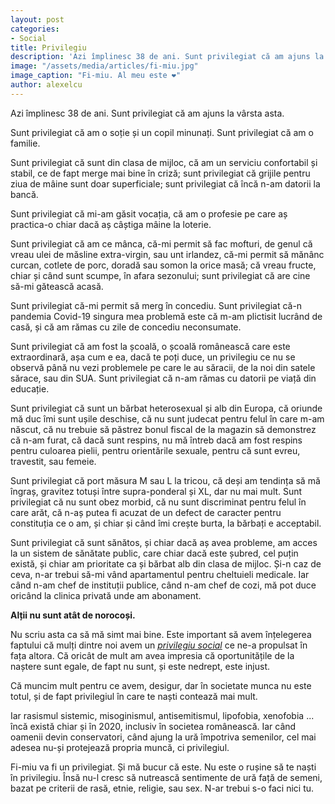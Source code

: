 ```yaml
---
layout: post
categories:
- Social
title: Privilegiu
description: 'Azi împlinesc 38 de ani. Sunt privilegiat că am ajuns la vârsta asta, sunt un norocos. Alții nu sunt.'
image: "/assets/media/articles/fi-miu.jpg"
image_caption: "Fi-miu. Al meu este ❤️"
author: alexelcu
---
```


<p class="intro">
  Azi împlinesc 38 de ani. Sunt privilegiat că am ajuns la vârsta asta.
</p>

Sunt privilegiat că am o soție și un copil minunați. Sunt privilegiat că am o familie.

Sunt privilegiat că sunt din clasa de mijloc, că am un serviciu confortabil și stabil, ce de fapt merge mai bine în criză; sunt privilegiat că grijile pentru ziua de mâine sunt doar superficiale; sunt privilegiat că încă n-am datorii la bancă.

Sunt privilegiat că mi-am găsit vocația, că am o profesie pe care aș practica-o chiar dacă aș câștiga mâine la loterie.

Sunt privilegiat că am ce mânca, că-mi permit să fac mofturi, de genul că vreau ulei de măsline extra-virgin, sau unt irlandez, că-mi permit să mănânc curcan, cotlete de porc, doradă sau somon la orice masă; că vreau fructe, chiar și când sunt scumpe, în afara sezonului; sunt privilegiat că are cine să-mi gătească acasă.

Sunt privilegiat că-mi permit să merg în concediu. Sunt privilegiat că-n pandemia Covid-19 singura mea problemă este că m-am plictisit lucrând de casă, și că am rămas cu zile de concediu neconsumate.

Sunt privilegiat că am fost la școală, o școală românească care este extraordinară, așa cum e ea, dacă te poți duce, un privilegiu ce nu se observă până nu vezi problemele pe care le au săracii, de la noi din satele sărace, sau din SUA. Sunt privilegiat că n-am rămas cu datorii pe viață din educație.

Sunt privilegiat că sunt un bărbat heterosexual și alb din Europa, că oriunde mă duc îmi sunt ușile deschise, că nu sunt judecat pentru felul în care m-am născut, că nu trebuie să păstrez bonul fiscal de la magazin să demonstrez că n-am furat, că dacă sunt respins, nu mă întreb dacă am fost respins pentru culoarea pielii, pentru orientările sexuale, pentru că sunt evreu, travestit, sau femeie.

Sunt privilegiat că port măsura M sau L la tricou, că deși am tendința să mă îngraș, gravitez totuși între supra-ponderal și XL, dar nu mai mult. Sunt privilegiat că nu sunt obez morbid, că nu sunt discriminat pentru felul în care arăt, că n-aș putea fi acuzat de un defect de caracter pentru constituția ce o am, și chiar și când îmi crește burta, la bărbați e acceptabil.

Sunt privilegiat că sunt sănătos, și chiar dacă aș avea probleme, am acces la un sistem de sănătate public, care chiar dacă este șubred, cel puțin există, și chiar am prioritate ca și bărbat alb din clasa de mijloc. Și-n caz de ceva, n-ar trebui să-mi vând apartamentul pentru cheltuieli medicale. Iar când n-am chef de instituții publice, când n-am chef de cozi, mă pot duce oricând la clinica privată unde am abonament.

**Alții nu sunt atât de norocoși.**

Nu scriu asta ca să mă simt mai bine. Este important să avem înțelegerea faptului că mulți dintre noi avem un [_privilegiu social_](https://en.wikipedia.org/wiki/Social_privilege) ce ne-a propulsat în fața altora. Că oricât de mult am avea impresia că oportunitățile de la naștere sunt egale, de fapt nu sunt, și este nedrept, este injust.

Că muncim mult pentru ce avem, desigur, dar în societate munca nu este totul, și de fapt privilegiul în care te naști contează mai mult.

Iar rasismul sistemic, misoginismul, antisemitismul, lipofobia, xenofobia ... încă există chiar și în 2020, inclusiv în societea românească. Iar când oamenii devin conservatori, când ajung la ură împotriva semenilor, cel mai adesea nu-și protejează propria muncă, ci privilegiul.

Fi-miu va fi un privilegiat. Și mă bucur că este. Nu este o rușine să te naști în privilegiu. Însă nu-l cresc să nutrească sentimente de ură față de semeni, bazat pe criterii de rasă, etnie, religie, sau sex. N-ar trebui s-o faci nici tu.
